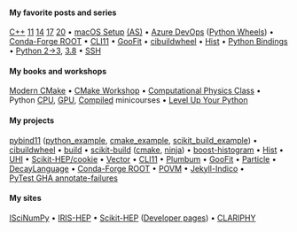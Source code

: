 

#### My favorite posts and series
[C++](https://iscinumpy.gitlab.io/tags/cppxx)&nbsp;[11](https://iscinumpy.gitlab.io/post/cpp-11)&nbsp;[14](https://iscinumpy.gitlab.io/post/cpp-14)&nbsp;[17](https://iscinumpy.gitlab.io/post/cpp-17)&nbsp;[20](https://iscinumpy.gitlab.io/post/cpp-20) &bullet;
[macOS&nbsp;Setup](https://iscinumpy.gitlab.io/post/setup-a-new-mac) [(AS)](https://iscinumpy.gitlab.io/post/setup-apple-silicon) &bullet;
[Azure&nbsp;DevOps](https://iscinumpy.gitlab.io/categories/azure-devops)
([Python&nbsp;Wheels](https://iscinumpy.gitlab.io/post/azure-devops-python-wheels)) &bullet;
[Conda-Forge&nbsp;ROOT](https://iscinumpy.gitlab.io/post/root-conda) &bullet;
[CLI11](https://iscinumpy.gitlab.io/tags/cli11) &bullet;
[GooFit](https://iscinumpy.gitlab.io/tags/goofit) &bullet;
[cibuildwheel](https://iscinumpy.gitlab.io/tags/cibuildwheel) &bullet;
[Hist](https://iscinumpy.gitlab.io/tags/hist) &bullet;
[Python&nbsp;Bindings](https://iscinumpy.gitlab.io/tags/bindings) &bullet;
[Python&nbsp;2&rarr;3](https://iscinumpy.gitlab.io/post/python-3-upgrade),&nbsp;[3.8](https://iscinumpy.gitlab.io/post/python-38) &bullet;
[SSH](https://iscinumpy.gitlab.io/post/setting-up-ssh-forwarding/)

#### My books and workshops
[Modern&nbsp;CMake](https://cliutils.gitlab.io/modern-cmake/) &bullet;
[CMake&nbsp;Workshop](https://hsf-training.github.io/hsf-training-cmake-webpage/) &bullet;
[Computational Physics Class](https://henryiii.github.io/compclass) &bullet;
Python [CPU](https://github.com/henryiii/python-performance-minicourse),
[GPU](https://github.com/henryiii/pygpu-minicourse),
[Compiled](https://github.com/henryiii/python-compiled-minicourse) minicourses &bullet;
[Level&nbsp;Up Your Python](https://henryiii.github.io/level-up-your-python)

#### My projects
[pybind11](https://pybind11.readthedocs.io)
   ([python_example](https://github.com/pybind/python_example),
    [cmake_example](https://github.com/pybind/cmake_example),
    [scikit_build_example](https://github.com/pybind/scikit_build_example)) &bullet;
[cibuildwheel](https://cibuildwheel.readthedocs.io) &bullet;
[build](https://pypa-build.readthedocs.io) &bullet;
[scikit-build](https://github.com/scikit-build/scikit-build)
  ([cmake](https://github.com/scikit-build/cmake-python-distributions),
   [ninja](https://github.com/scikit-build/ninja-python-distributions)) &bullet;
[boost-histogram](https://github.com/scikit-hep/boost-histogram) &bullet;
[Hist](https://github.com/scikit-hep/hist) &bullet;
[UHI](https://github.com/scikit-hep/uhi) &bullet;
[Scikit-HEP/cookie](https://github.com/scikit-hep/cookie) &bullet;
[Vector](https://github.com/scikit-hep/vector) &bullet;
[CLI11](https://github.com/CLIUtils/CLI11) &bullet;
[Plumbum](https://plumbum.readthedocs.io/en/latest) &bullet;
[GooFit](https://github.com/GooFit/GooFit) &bullet;
[Particle](https://github.com/scikit-hep/particle) &bullet;
[DecayLanguage](https://github.com/scikit-hep/decaylanguage) &bullet;
[Conda-Forge&nbsp;ROOT](https://github.com/conda-forge/root-feedstock) &bullet;
[POVM](https://github.com/Princeton-Penn-Vents/princeton-penn-flowmeter) &bullet;
[Jekyll-Indico](https://github.com/iris-hep/jekyll-indico) &bullet;
[PyTest&nbsp;GHA&nbsp;annotate-failures](https://github.com/utgwkk/pytest-github-actions-annotate-failures)

#### My sites
[ISciNumPy](https://iscinumpy.gitlab.io) &bullet;
[IRIS-HEP](https://iris-hep.org) &bullet;
[Scikit-HEP](https://scikit-hep.org) ([Developer pages](https://scikit-hep.org/developer)) &bullet;
[CLARIPHY](https://clariphy.org)

